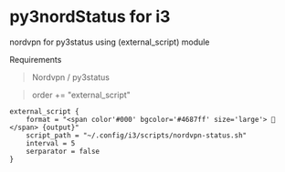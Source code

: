 # py3nordStatus for i3

nordvpn for py3status using (external_script)
module

Requirements
> Nordvpn / py3status

>order += "external_script"
```
external_script {
    format = "<span color'#000' bgcolor='#4687ff' size='large'>  </span> {output}"
    script_path = "~/.config/i3/scripts/nordvpn-status.sh"
    interval = 5
    serparator = false
}
```
